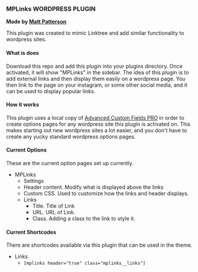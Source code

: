 ### MPLinks WORDPRESS PLUGIN
**Made by [Matt Patterson](http://mattpatterson.xyz)**

This plugin was created to mimic Linktree and add similar functionality to wordpress sites.

#### What is does
Download this repo and add this plugin into your plugins directory. Once activated, it will show "MPLinks" in the sidebar. The idea of this plugin is to add external links and then display them easily on a wordpress page.
You then link to the page on your instagram, or some other social media, and it can be used to display popular links.

#### How it works
This plugin uses a local copy of [Advanced Custom Fields PRO](https://wordpress.org/plugins/advanced-custom-fields/) in order to create options pages for any wordpress site this plugin is activated on. This makes starting out new wordpress sites a lot easier, and you don't have to create any yucky standard wordpress options pages.

#### Current Options
These are the current option pages set up currently.

- MPLinks
	- Settings
    - Header content. Modify what is displayed above the links
    - Custom CSS. Used to customize how the links and header displays.
  - Links
    - Title. Title of Link
    - URL. URL of Link.
    - Class. Adding a class to the link to style it.

#### Current Shortcodes
There are shortcodes available via this plugin that can be used in the theme.
- Links
  - `[mplinks header="true" class="mplinks__links"]`

